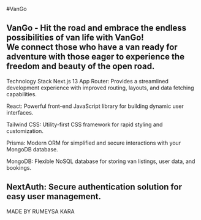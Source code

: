 #VanGo

VanGo - Hit the road and embrace the endless possibilities of van life with VanGo!  
We connect those who have a van ready for adventure with those eager to experience the freedom and beauty of the open road.
---------------------------------------------------------------
Technology Stack
Next.js 13 App Router: Provides a streamlined development experience with improved routing, layouts, and data fetching capabilities.

React: Powerful front-end JavaScript library for building dynamic user interfaces.

Tailwind CSS: Utility-first CSS framework for rapid styling and customization.

Prisma: Modern ORM for simplified and secure interactions with your MongoDB database.

MongoDB: Flexible NoSQL database for storing van listings, user data, and bookings.

NextAuth: Secure authentication solution for easy user management.
 
--------------------------------------------------------
MADE BY 
RUMEYSA KARA
